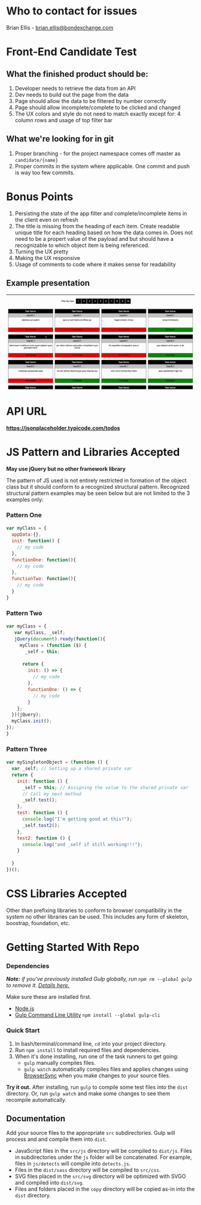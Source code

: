 # Who to contact for issues
Brian Ellis - brian.ellis@bondexchange.com

# Front-End Candidate Test

## What the finished product should be:
1. Developer needs to retrieve the data from an API
2. Dev needs to build out the page from the data
3. Page should allow the data to be filtered by number correctly
4. Page should allow incomplete/complete to be clicked and changed
5. The UX colors and style do not need to match exactly except for: 4 column rows and usage of top filter bar

## What we're looking for in git
1. Proper branching - for the project namespace comes off master as `candidate/{name}`
2. Proper commits in the system where applicable. One commit and push is way too few commits.

# Bonus Points
1. Persisting the state of the app filter and complete/incomplete items in the client even on refresh
2. The title is missing from the heading of each item. Create readable unique title for each heading based on how the data comes in. Does not need to be a propert value of the payload and but should have a recognizable to which object item is being referenced.
3. Turning the UX pretty
4. Making the UX responsive
5. Usage of comments to code where it makes sense for readability

## Example presentation
![alt text](https://raw.githubusercontent.com/brianlellis/bx-fe-test/master/example.gif "Example")

# API URL
__https://jsonplaceholder.typicode.com/todos__

# JS Pattern and Libraries Accepted
__May use jQuery but no other framework library__

The pattern of JS used is not entirely restricted in formation of the object class but it should conform to a recognized structural pattern. Recognized structural pattern examples may be seen below but are not limited to the 3 examples only:

### Pattern One
```javascript
var myClass = {
  appData:{},
  init: function() {
    // my code
  },
  functionOne: function(){
    // my code
  },
  functionTwo: function(){
    // my code
  }
}
```

### Pattern Two
```javascript
var myClass = {
   var myClass, _self;
   jQuery(document).ready(function(){
     myClass = (function ($) {
       _self = this;

      return {
        init: () => {
          // my code
        },
        functionOne: () => {
      	  // my code
        }
    };
  })(jQuery);
  myClass.init();
});
}
```

### Pattern Three
```javascript
var mySingletonObject = (function () {
  var _self; // Setting up a shared private var
  return {
    init: function () {
      _self = this; // Assigning the value to the shared private var
      // Call my next method
      _self.test();
    },
    test: function () {
      console.log("I'm getting good at this!");
      _self.test2();
    },
    test2: function () {
      console.log("and _self if still working!!!");
    }

  }
})();
```

# CSS Libraries Accepted
Other than prefixing libraries to conform to browser compatibility in the system no other libraries can be used. This includes any form of skeleton, boostrap, foundation, etc.

# Getting Started With Repo

### Dependencies

*__Note:__ if you've previously installed Gulp globally, run `npm rm --global gulp` to remove it. [Details here.](https://medium.com/gulpjs/gulp-sips-command-line-interface-e53411d4467)*

Make sure these are installed first.

- [Node.js](http://nodejs.org)
- [Gulp Command Line Utility](http://gulpjs.com) `npm install --global gulp-cli`

### Quick Start

1. In bash/terminal/command line, `cd` into your project directory.
2. Run `npm install` to install required files and dependencies.
3. When it's done installing, run one of the task runners to get going:
	- `gulp` manually compiles files.
	- `gulp watch` automatically compiles files and applies changes using [BrowserSync](https://browsersync.io/) when you make changes to your source files.

**Try it out.** After installing, run `gulp` to compile some test files into the `dist` directory. Or, run `gulp watch` and make some changes to see them recompile automatically.



## Documentation

Add your source files to the appropriate `src` subdirectories. Gulp will process and and compile them into `dist`.

- JavaScript files in the `src/js` directory will be compiled to `dist/js`. Files in subdirectories under the `js` folder will be concatenated. For example, files in `js/detects` will compile into `detects.js`.
- Files in the `dist/sass` directory will be compiled to `src/css`.
- SVG files placed in the `src/svg` directory will be optimized with SVGO and compiled into `dist/svg`.
- Files and folders placed in the `copy` directory will be copied as-in into the `dist` directory.
